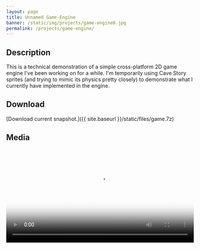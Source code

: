 ```yaml
---
layout: page
title: Unnamed Game-Engine
banner: /static/img/projects/game-engine0.jpg
permalink: /projects/game-engine/
---
```


## Description
This is a technical demonstration of a simple cross-platform 2D game engine I've been working on for a while. I'm temporarily using Cave Story sprites (and trying to mimic its physics pretty closely) to demonstrate what I currently have implemented in the engine.

## Download
[Download current snapshot.]({{ site.baseurl }}/static/files/game.7z)

## Media
<video src="{{ site.baseurl }}/static/vid/walking_and_jumping.webm" controls poster="{{ site.baseurl }}/static/vid/walking_and_jumping.jpg" style="width: 100%;">
	Here is where a video demonstration of my game engine would be if your browser supported HTML5 video. You're free to <a href="{{ site.baseurl }}/static/vid/walking_and_jumping.webm" download>download it</a> if you're interested.
</video>
